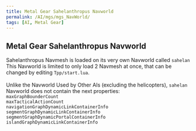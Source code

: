 ```yaml
---
title: Metal Gear Sahelanthropus Navworld
permalink: /AI/mgs/mgs_NavWorld/
tags: [AI, Metal Gear]
---
```


## Metal Gear Sahelanthropus Navworld

Sahelanthropus Navmesh is loaded on its very own Navworld called `sahelan`<br>This Navworld is limited to only load 2 Navmesh at once, that can be changed by editing `Tpp/start.lua`.<br><br>
Unlike the Navworld Used by Other AIs (excluding the helicopters), `sahelan` Navworld does not contain the next properties:<br>
`maxGraphBounderCount`<br>
`maxTacticalActionCount`<br>
`navigationGraphDynamicLinkContainerInfo`<br>
`segmentGraphDynamicLinkContainerInfo`<br>
`segmentGraphDynamicPortalContainerInfo`<br>
`islandGraphDynamicLinkContainerInfo`<br>